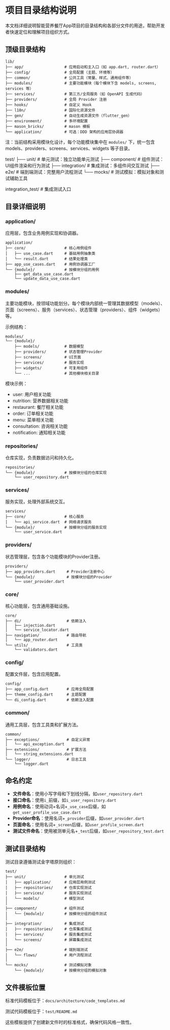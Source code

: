# 项目目录结构说明

本文档详细说明智能营养餐厅App项目的目录结构和各部分文件的用途，帮助开发者快速定位和理解项目组织方式。

## 顶级目录结构

```
lib/
├── app/                  # 应用启动和主入口（如 app.dart, router.dart）
├── config/               # 全局配置（主题、环境等）
├── common/               # 公共工具（常量、样式、通用组件等）
├── modules/              # 主要功能模块（每个模块下含 models, screens, services 等）
├── services/             # 第三方/全局服务（如 OpenAPI 生成代码）
├── providers/            # 全局 Provider 注册
├── hooks/                # 自定义 Hook
├── l10n/                 # 国际化资源文件
├── gen/                  # 自动生成资源文件（flutter_gen）
├── environment/          # 多环境配置
├── mason_bricks/         # mason 模板
└── application/          # 可选：DDD 架构的应用层协调器
```

注：当前结构采用模块化设计，每个功能模块集中在 `modules/` 下，统一包含 models、providers、screens、services、widgets 等子目录。

test/
├── unit/                 # 单元测试：独立功能单元测试
├── component/            # 组件测试：UI组件渲染和行为测试
├── integration/          # 集成测试：多组件间交互测试
├── e2e/                  # 端到端测试：完整用户流程测试
└── mocks/                # 测试模拟：模拟对象和测试辅助工具

integration_test/         # 集成测试入口


## 目录详细说明

### application/

应用层，包含业务用例实现和协调器。

```
application/
├── core/                 # 核心用例组件
│   ├── use_case.dart     # 基础用例抽象类
│   └── result.dart       # 结果处理类
├── app_use_cases.dart    # 用例协调器工厂
└── {module}/             # 按模块分组的用例
    ├── get_data_use_case.dart
    └── update_data_use_case.dart
```

### modules/

主要功能模块，按领域功能划分。每个模块内部统一管理其数据模型（models）、页面（screens）、服务（services）、状态管理（providers）、组件（widgets）等。

示例结构：

```
modules/
└── {module}/
    ├── models/           # 数据模型
    ├── providers/        # 状态管理Provider
    ├── screens/          # UI页面
    ├── services/         # 服务实现
    ├── widgets/          # 可复用组件
    └── ...               # 其他模块相关目录
```

模块示例：

- user: 用户相关功能
- nutrition: 营养数据相关功能
- restaurant: 餐厅相关功能
- order: 订单相关功能
- menu: 菜单相关功能
- consultation: 咨询相关功能
- notification: 通知相关功能

### repositories/

仓库实现，负责数据访问和持久化。

```
repositories/
└── {module}/             # 按模块分组的仓库实现
    └── user_repository.dart
```

### services/

服务实现，处理外部系统交互。

```
services/
├── core/                 # 核心服务
│   └── api_service.dart  # 网络请求服务
└── {module}/             # 按模块分组的服务实现
    └── user_service.dart
```

### providers/

状态管理层，包含各个功能模块的Provider注册。

```
providers/
├── app_providers.dart     # Provider注册中心
└── {module}/              # 按模块分组的Provider
    └── user_provider.dart
```

### core/

核心功能层，包含通用基础设施。

```
core/
├── di/                    # 依赖注入
│   ├── injection.dart
│   └── service_locator.dart
├── navigation/            # 路由导航
│   └── app_router.dart
└── utils/                 # 工具类
    └── validators.dart
```

### config/

配置文件层，包含应用配置。

```
config/
├── app_config.dart        # 应用全局配置
├── theme_config.dart      # 主题配置
└── di_config.dart         # 依赖注入配置
```

### common/

通用工具层，包含工具类和扩展方法。

```
common/
├── exceptions/            # 自定义异常
│   └── api_exception.dart
├── extensions/            # 扩展方法
│   └── string_extensions.dart
└── logger/                # 日志工具
    └── logger.dart
```

## 命名约定

- **文件命名**：使用小写字母和下划线分隔，如`user_repository.dart`
- **接口命名**：使用`i_`前缀，如`i_user_repository.dart`
- **用例命名**：使用动词+名词+`_use_case`后缀，如`get_user_profile_use_case.dart`
- **Provider命名**：使用名词+`_provider`后缀，如`user_provider.dart`
- **页面命名**：使用名词+`_screen`后缀，如`user_profile_screen.dart`
- **测试文件命名**：使用被测单元名+`_test`后缀，如`user_repository_test.dart`

## 测试目录结构

测试目录遵循测试金字塔原则组织：

```
test/
├── unit/                 # 单元测试
│   ├── application/      # 应用层用例测试
│   ├── repositories/     # 仓库实现测试
│   ├── services/         # 服务实现测试
│   └── models/           # 模型测试
│
├── component/            # 组件测试
│   └── {module}/         # 按模块分组的组件测试
│
├── integration/          # 集成测试
│   ├── repositories/     # 仓库集成测试
│   ├── services/         # 服务集成测试
│   └── screens/          # 屏幕集成测试
│
├── e2e/                  # 端到端测试
│   └── flows/            # 用户流程测试
│
└── mocks/                # 测试模拟对象
    └── {module}/         # 按模块分组的模拟对象
```

## 文件模板位置

标准代码模板位于：`docs/architecture/code_templates.md`

测试代码模板位于：`test/README.md`

这些模板提供了创建新文件时的标准格式，确保代码风格一致性。